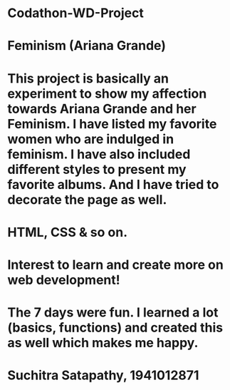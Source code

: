 # Codathon-WD-Project

# Feminism (Ariana Grande)

# This project is basically an experiment to show my affection towards Ariana Grande and her Feminism. I have listed my favorite women who are indulged in feminism. I have also included different styles to present my favorite albums. And I have tried to decorate the page as well.

# HTML, CSS & so on.

# Interest to learn and create more on web development!

# The 7 days were fun. I learned a lot (basics, functions) and created this as well which makes me happy.

# Suchitra Satapathy, 1941012871
